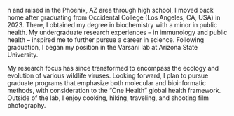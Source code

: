 n and raised in the Phoenix, AZ area through high school, I moved back home after graduating from Occidental College (Los Angeles, CA, USA) in 2023. There, I obtained my degree in biochemistry with a minor in public health. My undergraduate research experiences – in immunology and public health – inspired me to further pursue a career in science. Following graduation, I began my position in the Varsani lab at Arizona State University.

 My research focus has since transformed to encompass the ecology and evolution of various wildlife viruses. Looking forward, I plan to pursue graduate programs that emphasize both molecular and bioinformatic methods, with consideration to the “One Health” global health framework. Outside of the lab, I enjoy cooking, hiking, traveling, and shooting film photography.